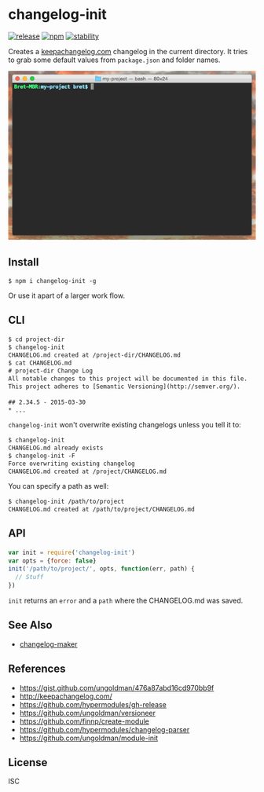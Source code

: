 # changelog-init

[![release][release-image]][release-url]
[![npm][npm-image]][npm-url]
[![stability][stability-image]][stability-url]

[release-image]: https://img.shields.io/github/release/hypermodules/changelog-init.svg?style=flat-square
[release-url]: https://github.com/hypermodules/changelog-init/releases/latest
[npm-image]: https://img.shields.io/npm/v/changelog-init.svg?style=flat-square
[npm-url]: https://www.npmjs.com/package/changelog-init
[stability-image]: https://img.shields.io/badge/stability-2%20--%20unstable-yellow.svg?style=flat-square
[stability-url]: https://nodejs.org/api/documentation.html#documentation_stability_index

Creates a [keepachangelog.com](http://keepachangelog.com) changelog in the current directory.  It tries to grab some default values from `package.json` and folder names.

![demo](changelog-init.gif)

## Install

```
$ npm i changelog-init -g
```

Or use it apart of a larger work flow.

## CLI

```
$ cd project-dir
$ changelog-init
CHANGELOG.md created at /project-dir/CHANGELOG.md
$ cat CHANGELOG.md
# project-dir Change Log
All notable changes to this project will be documented in this file.
This project adheres to [Semantic Versioning](http://semver.org/).

## 2.34.5 - 2015-03-30
* ...
```

`changelog-init` won't overwrite existing changelogs unless you tell it to:

```
$ changelog-init
CHANGELOG.md already exists
$ changelog-init -F
Force overwriting existing changelog
CHANGELOG.md created at /project/CHANGELOG.md
```

You can specify a path as well:

```
$ changelog-init /path/to/project
CHANGELOG.md created at /path/to/project/CHANGELOG.md
```

## API

```js
var init = require('changelog-init')
var opts = {force: false}
init('/path/to/project/', opts, function(err, path) {
  // Stuff
})
```

`init` returns an `error` and a `path` where the CHANGELOG.md was saved.

## See Also

- [changelog-maker](https://github.com/rvagg/changelog-maker)

## References

- https://gist.github.com/ungoldman/476a87abd16cd970bb9f
- http://keepachangelog.com/
- https://github.com/hypermodules/gh-release
- https://github.com/ungoldman/versioneer
- https://github.com/finnp/create-module
- https://github.com/hypermodules/changelog-parser
- https://github.com/ungoldman/module-init

## License

ISC
